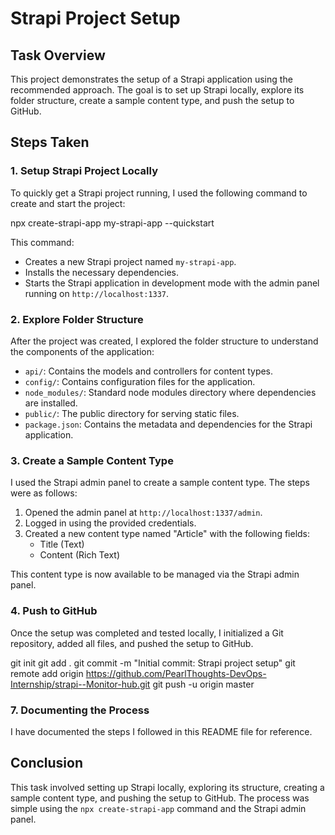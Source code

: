 # Strapi Project Setup

## Task Overview
This project demonstrates the setup of a Strapi application using the recommended approach. The goal is to set up Strapi locally, explore its folder structure, create a sample content type, and push the setup to GitHub.

## Steps Taken

### 1. Setup Strapi Project Locally
To quickly get a Strapi project running, I used the following command to create and start the project:


npx create-strapi-app my-strapi-app --quickstart


This command:
- Creates a new Strapi project named `my-strapi-app`.
- Installs the necessary dependencies.
- Starts the Strapi application in development mode with the admin panel running on `http://localhost:1337`.

### 2. Explore Folder Structure
After the project was created, I explored the folder structure to understand the components of the application:

- `api/`: Contains the models and controllers for content types.
- `config/`: Contains configuration files for the application.
- `node_modules/`: Standard node modules directory where dependencies are installed.
- `public/`: The public directory for serving static files.
- `package.json`: Contains the metadata and dependencies for the Strapi application.

### 3. Create a Sample Content Type
I used the Strapi admin panel to create a sample content type. The steps were as follows:
1. Opened the admin panel at `http://localhost:1337/admin`.
2. Logged in using the provided credentials.
3. Created a new content type named "Article" with the following fields:
   - Title (Text)
   - Content (Rich Text)

This content type is now available to be managed via the Strapi admin panel.

### 4. Push to GitHub
Once the setup was completed and tested locally, I initialized a Git repository, added all files, and pushed the setup to GitHub.


git init
git add .
git commit -m "Initial commit: Strapi project setup"
git remote add origin <https://github.com/PearlThoughts-DevOps-Internship/strapi--Monitor-hub.git>
git push -u origin master


### 7. Documenting the Process
I have documented the steps I followed in this README file for reference.

## Conclusion
This task involved setting up Strapi locally, exploring its structure, creating a sample content type, and pushing the setup to GitHub. The process was simple using the `npx create-strapi-app` command and the Strapi admin panel.
